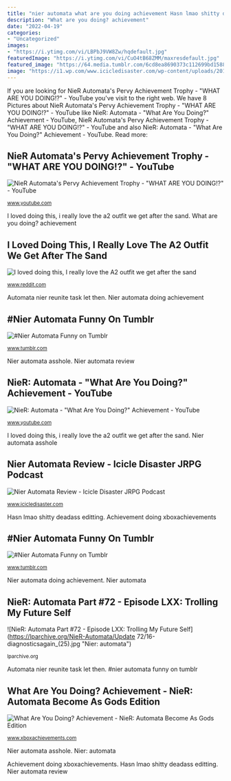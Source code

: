 ```yaml
---
title: "nier automata what are you doing achievement Hasn lmao shitty deadass editting"
description: "What are you doing? achievement"
date: "2022-04-19"
categories:
- "Uncategorized"
images:
- "https://i.ytimg.com/vi/LBPbJ9VW8Zw/hqdefault.jpg"
featuredImage: "https://i.ytimg.com/vi/CuO4tB68ZMM/maxresdefault.jpg"
featured_image: "https://64.media.tumblr.com/6cd8ea8690373c112699bd1588b7f80b/tumblr_ppd4ybfKp11rc89v7o1_400.png"
image: "https://i1.wp.com/www.icicledisaster.com/wp-content/uploads/2017/01/Nier-Automata-2017-JRPG-1.png%3fssl%3d1"
---
```


If you are looking for NieR Automata&#039;s Pervy Achievement Trophy - &quot;WHAT ARE YOU DOING!?&quot; - YouTube you've visit to the right web. We have 8 Pictures about NieR Automata&#039;s Pervy Achievement Trophy - &quot;WHAT ARE YOU DOING!?&quot; - YouTube like NieR: Automata - &quot;What Are You Doing?&quot; Achievement - YouTube, NieR Automata&#039;s Pervy Achievement Trophy - &quot;WHAT ARE YOU DOING!?&quot; - YouTube and also NieR: Automata - &quot;What Are You Doing?&quot; Achievement - YouTube. Read more:

## NieR Automata&#039;s Pervy Achievement Trophy - &quot;WHAT ARE YOU DOING!?&quot; - YouTube

![NieR Automata&#039;s Pervy Achievement Trophy - &quot;WHAT ARE YOU DOING!?&quot; - YouTube](https://i.ytimg.com/vi/CuO4tB68ZMM/maxresdefault.jpg "Achievement doing xboxachievements")

<small>www.youtube.com</small>

I loved doing this, i really love the a2 outfit we get after the sand. What are you doing? achievement

## I Loved Doing This, I Really Love The A2 Outfit We Get After The Sand

![I loved doing this, I really love the A2 outfit we get after the sand](https://i.redd.it/uyea4wc2f7241.jpg "Nier automata")

<small>www.reddit.com</small>

Automata nier reunite task let then. Nier automata doing achievement

## #Nier Automata Funny On Tumblr

![#Nier Automata Funny on Tumblr](https://64.media.tumblr.com/f917c14ef40976e47cc5e675541c904d/tumblr_inline_ps206nRHxy1v9ck7w_540.png "What are you doing? achievement")

<small>www.tumblr.com</small>

Nier automata asshole. Nier automata review

## NieR: Automata - &quot;What Are You Doing?&quot; Achievement - YouTube

![NieR: Automata - &quot;What Are You Doing?&quot; Achievement - YouTube](https://i.ytimg.com/vi/LBPbJ9VW8Zw/hqdefault.jpg "Hasn lmao shitty deadass editting")

<small>www.youtube.com</small>

I loved doing this, i really love the a2 outfit we get after the sand. Nier automata asshole

## Nier Automata Review - Icicle Disaster JRPG Podcast

![Nier Automata Review - Icicle Disaster JRPG Podcast](https://i1.wp.com/www.icicledisaster.com/wp-content/uploads/2017/01/Nier-Automata-2017-JRPG-1.png%3fssl%3d1 "Nier automata asshole")

<small>www.icicledisaster.com</small>

Hasn lmao shitty deadass editting. Achievement doing xboxachievements

## #Nier Automata Funny On Tumblr

![#Nier Automata Funny on Tumblr](https://64.media.tumblr.com/6cd8ea8690373c112699bd1588b7f80b/tumblr_ppd4ybfKp11rc89v7o1_400.png "Nier: automata")

<small>www.tumblr.com</small>

Nier automata doing achievement. Nier automata

## NieR: Automata Part #72 - Episode LXX: Trolling My Future Self

![NieR: Automata Part #72 - Episode LXX: Trolling My Future Self](https://lparchive.org/NieR-Automata/Update 72/16-diagnosticsagain_(25).jpg "Nier: automata")

<small>lparchive.org</small>

Automata nier reunite task let then. #nier automata funny on tumblr

## What Are You Doing? Achievement - NieR: Automata Become As Gods Edition

![What Are You Doing? Achievement - NieR: Automata Become As Gods Edition](https://img.xboxachievements.com/images/achievements/5265/152549-hi.jpg "Nier automata")

<small>www.xboxachievements.com</small>

Nier automata asshole. Nier: automata

Achievement doing xboxachievements. Hasn lmao shitty deadass editting. Nier automata review
